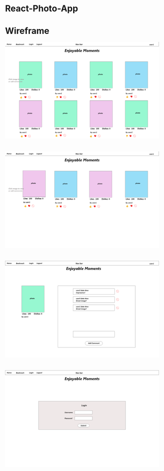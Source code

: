 # React-Photo-App


# Wireframe


![wireframe](./wireframes/Home.png)
# 
![wireframe](./wireframes/Bookmark.png)
# 
![wireframe](./wireframes/Edit-Comment.png)
# 
![wireframe](./wireframes/Login.png)
# 
 